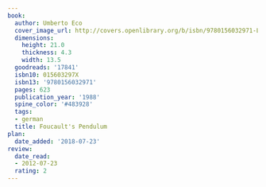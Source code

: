 ```yaml
---
book:
  author: Umberto Eco
  cover_image_url: http://covers.openlibrary.org/b/isbn/9780156032971-L.jpg
  dimensions:
    height: 21.0
    thickness: 4.3
    width: 13.5
  goodreads: '17841'
  isbn10: 015603297X
  isbn13: '9780156032971'
  pages: 623
  publication_year: '1988'
  spine_color: '#483928'
  tags:
  - german
  title: Foucault's Pendulum
plan:
  date_added: '2018-07-23'
review:
  date_read:
  - 2012-07-23
  rating: 2
---
```

